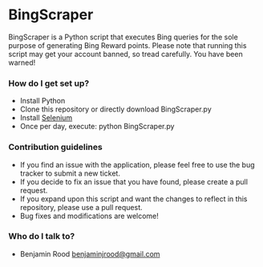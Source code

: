 # BingScraper #

BingScraper is a Python script that executes Bing queries for the sole purpose of generating Bing Reward points.  Please note that running this script may get your account banned, so tread carefully.  You have been warned!

### How do I get set up? ###

* Install Python
* Clone this repository or directly download BingScraper.py
* Install [Selenium](http://selenium-python.readthedocs.org/installation.html)
* Once per day, execute: python BingScraper.py

### Contribution guidelines ###

* If you find an issue with the application, please feel free to use the bug tracker to submit a new ticket.
* If you decide to fix an issue that you have found, please create a pull request.
* If you expand upon this script and want the changes to reflect in this repository, please use a pull request.
* Bug fixes and modifications are welcome!

### Who do I talk to? ###

* Benjamin Rood <benjaminjrood@gmail.com>